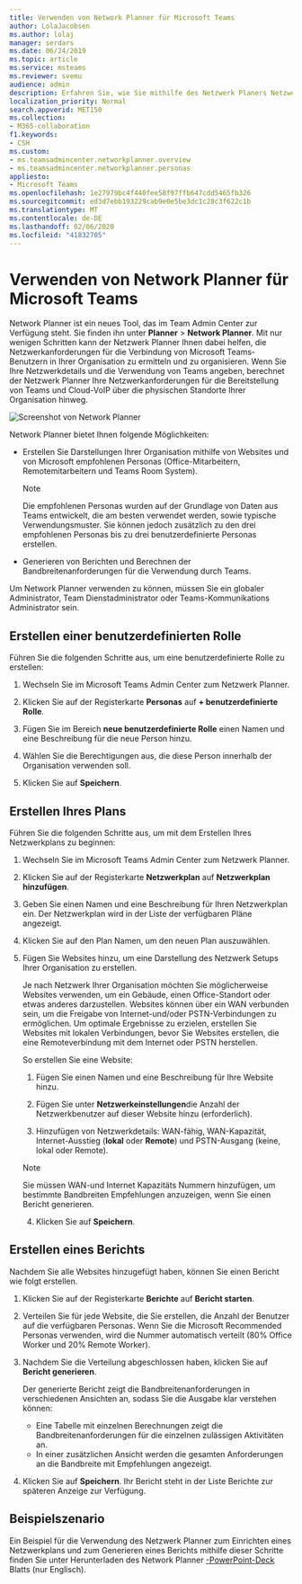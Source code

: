 ```yaml
---
title: Verwenden von Network Planner für Microsoft Teams
author: LolaJacobsen
ms.author: lolaj
manager: serdars
ms.date: 06/24/2019
ms.topic: article
ms.service: msteams
ms.reviewer: svemu
audience: admin
description: Erfahren Sie, wie Sie mithilfe des Netzwerk Planers Netzwerkanforderungen für Microsoft Teams ermitteln.
localization_priority: Normal
search.appverid: MET150
ms.collection:
- M365-collaboration
f1.keywords:
- CSH
ms.custom:
- ms.teamsadmincenter.networkplanner.overview
- ms.teamsadmincenter.networkplanner.personas
appliesto:
- Microsoft Teams
ms.openlocfilehash: 1e27979bc4f440fee58f97ffb647cdd5465fb326
ms.sourcegitcommit: ed3d7ebb193229cab9e0e5be3dc1c28c3f622c1b
ms.translationtype: MT
ms.contentlocale: de-DE
ms.lasthandoff: 02/06/2020
ms.locfileid: "41832705"
---
```

# <a name="use-the-network-planner-for-microsoft-teams"></a>Verwenden von Network Planner für Microsoft Teams

Network Planner ist ein neues Tool, das im Team Admin Center zur Verfügung steht. Sie finden ihn unter **Planner** > **Network Planner**. Mit nur wenigen Schritten kann der Netzwerk Planner Ihnen dabei helfen, die Netzwerkanforderungen für die Verbindung von Microsoft Teams-Benutzern in Ihrer Organisation zu ermitteln und zu organisieren. Wenn Sie Ihre Netzwerkdetails und die Verwendung von Teams angeben, berechnet der Netzwerk Planner Ihre Netzwerkanforderungen für die Bereitstellung von Teams und Cloud-VoIP über die physischen Standorte Ihrer Organisation hinweg.

![Screenshot von Network Planner](media/network-planner.png)

Network Planner bietet Ihnen folgende Möglichkeiten:

- Erstellen Sie Darstellungen Ihrer Organisation mithilfe von Websites und von Microsoft empfohlenen Personas (Office-Mitarbeitern, Remotemitarbeitern und Teams Room System).

    > [!NOTE]
    > Die empfohlenen Personas wurden auf der Grundlage von Daten aus Teams entwickelt, die am besten verwendet werden, sowie typische Verwendungsmuster. Sie können jedoch zusätzlich zu den drei empfohlenen Personas bis zu drei benutzerdefinierte Personas erstellen.

- Generieren von Berichten und Berechnen der Bandbreitenanforderungen für die Verwendung durch Teams.

Um Network Planner verwenden zu können, müssen Sie ein globaler Administrator, Team Dienstadministrator oder Teams-Kommunikations Administrator sein.

## <a name="create-a-custom-persona"></a>Erstellen einer benutzerdefinierten Rolle

Führen Sie die folgenden Schritte aus, um eine benutzerdefinierte Rolle zu erstellen:

1. Wechseln Sie im Microsoft Teams Admin Center zum Netzwerk Planner.

2. Klicken Sie auf der Registerkarte **Personas** auf **+ benutzerdefinierte Rolle**. 

3. Fügen Sie im Bereich **neue benutzerdefinierte Rolle** einen Namen und eine Beschreibung für die neue Person hinzu.

4. Wählen Sie die Berechtigungen aus, die diese Person innerhalb der Organisation verwenden soll.

5. Klicken Sie auf **Speichern**.

## <a name="build-your-plan"></a>Erstellen Ihres Plans

Führen Sie die folgenden Schritte aus, um mit dem Erstellen Ihres Netzwerkplans zu beginnen:

1. Wechseln Sie im Microsoft Teams Admin Center zum Netzwerk Planner.

2. Klicken Sie auf der Registerkarte **Netzwerkplan** auf **Netzwerkplan hinzufügen**.

3. Geben Sie einen Namen und eine Beschreibung für Ihren Netzwerkplan ein. Der Netzwerkplan wird in der Liste der verfügbaren Pläne angezeigt.

4. Klicken Sie auf den Plan Namen, um den neuen Plan auszuwählen.

5. Fügen Sie Websites hinzu, um eine Darstellung des Netzwerk Setups Ihrer Organisation zu erstellen.

    Je nach Netzwerk Ihrer Organisation möchten Sie möglicherweise Websites verwenden, um ein Gebäude, einen Office-Standort oder etwas anderes darzustellen. Websites können über ein WAN verbunden sein, um die Freigabe von Internet-und/oder PSTN-Verbindungen zu ermöglichen. Um optimale Ergebnisse zu erzielen, erstellen Sie Websites mit lokalen Verbindungen, bevor Sie Websites erstellen, die eine Remoteverbindung mit dem Internet oder PSTN herstellen.

    So erstellen Sie eine Website:

    1. Fügen Sie einen Namen und eine Beschreibung für Ihre Website hinzu.

    2. Fügen Sie unter **Netzwerkeinstellungen**die Anzahl der Netzwerkbenutzer auf dieser Website hinzu (erforderlich).

    3. Hinzufügen von Netzwerkdetails: WAN-fähig, WAN-Kapazität, Internet-Ausstieg (**lokal** oder **Remote**) und PSTN-Ausgang (keine, lokal oder Remote).

      > [!NOTE]
      > Sie müssen WAN-und Internet Kapazitäts Nummern hinzufügen, um bestimmte Bandbreiten Empfehlungen anzuzeigen, wenn Sie einen Bericht generieren.

    4. Klicken Sie auf **Speichern**.

## <a name="create-a-report"></a>Erstellen eines Berichts

Nachdem Sie alle Websites hinzugefügt haben, können Sie einen Bericht wie folgt erstellen.

1. Klicken Sie auf der Registerkarte **Berichte** auf **Bericht starten**.

2. Verteilen Sie für jede Website, die Sie erstellen, die Anzahl der Benutzer auf die verfügbaren Personas. Wenn Sie die Microsoft Recommended Personas verwenden, wird die Nummer automatisch verteilt (80% Office Worker und 20% Remote Worker).

3. Nachdem Sie die Verteilung abgeschlossen haben, klicken Sie auf **Bericht generieren**.

    Der generierte Bericht zeigt die Bandbreitenanforderungen in verschiedenen Ansichten an, sodass Sie die Ausgabe klar verstehen können:
    - Eine Tabelle mit einzelnen Berechnungen zeigt die Bandbreitenanforderungen für die einzelnen zulässigen Aktivitäten an.
    - In einer zusätzlichen Ansicht werden die gesamten Anforderungen an die Bandbreite mit Empfehlungen angezeigt.

4. Klicken Sie auf **Speichern**. Ihr Bericht steht in der Liste Berichte zur späteren Anzeige zur Verfügung.

## <a name="example-scenario"></a>Beispielszenario

Ein Beispiel für die Verwendung des Netzwerk Planner zum Einrichten eines Netzwerkplans und zum Generieren eines Berichts mithilfe dieser Schritte finden Sie unter Herunterladen des Network Planner [-PowerPoint-Deck](https://github.com/MicrosoftDocs/OfficeDocs-SkypeForBusiness/blob/live/Teams/downloads/network-planner-how-to.pptx?raw=true) Blatts (nur Englisch).
